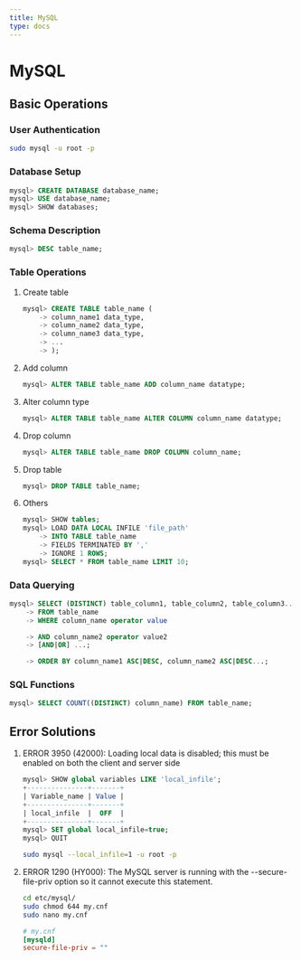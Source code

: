 ```yaml
---
title: MySQL
type: docs
---
```


# MySQL

## Basic Operations

### User Authentication

```sh
sudo mysql -u root -p
```

### Database Setup

```sql
mysql> CREATE DATABASE database_name;
mysql> USE database_name;
mysql> SHOW databases;
```

### Schema Description

```sql
mysql> DESC table_name;
```

### Table Operations

1. Create table
   ```sql
   mysql> CREATE TABLE table_name (
       -> column_name1 data_type,
       -> column_name2 data_type,
       -> column_name3 data_type,
       -> ...
       -> );
   ```
2. Add column
   ```sql
   mysql> ALTER TABLE table_name ADD column_name datatype;
   ```
3. Alter column type
   ```sql
   mysql> ALTER TABLE table_name ALTER COLUMN column_name datatype;
   ```
4. Drop column
   ```sql
   mysql> ALTER TABLE table_name DROP COLUMN column_name;
   ```
5. Drop table
   ```sql
   mysql> DROP TABLE table_name;
   ```
6. Others
   ```sql
   mysql> SHOW tables;
   mysql> LOAD DATA LOCAL INFILE 'file_path'
       -> INTO TABLE table_name
       -> FIELDS TERMINATED BY ','
       -> IGNORE 1 ROWS;
   mysql> SELECT * FROM table_name LIMIT 10;
   ```

### Data Querying

```sql
mysql> SELECT (DISTINCT) table_column1, table_column2, table_column3...
    -> FROM table_name
    -> WHERE column_name operator value

    -> AND column_name2 operator value2
    -> [AND|OR] ...;

    -> ORDER BY column_name1 ASC|DESC, column_name2 ASC|DESC...;
```

### SQL Functions

```SQL
mysql> SELECT COUNT((DISTINCT) column_name) FROM table_name;
```

## Error Solutions

1. ERROR 3950 (42000): Loading local data is disabled; this must be enabled on both the client and server side
   ```sql
   mysql> SHOW global variables LIKE 'local_infile';
   +---------------+-------+
   | Variable_name | Value |
   +---------------+-------+
   | local_infile  |  OFF  |
   +---------------+-------+
   mysql> SET global local_infile=true;
   mysql> QUIT
   ```
   ```sh
   sudo mysql --local_infile=1 -u root -p
   ```
2. ERROR 1290 (HY000): The MySQL server is running with the --secure-file-priv option so it cannot execute this statement.
   ```sh
   cd etc/mysql/
   sudo chmod 644 my.cnf
   sudo nano my.cnf
   ```
   ```toml
   # my.cnf
   [mysqld]
   secure-file-priv = ""
   ```

